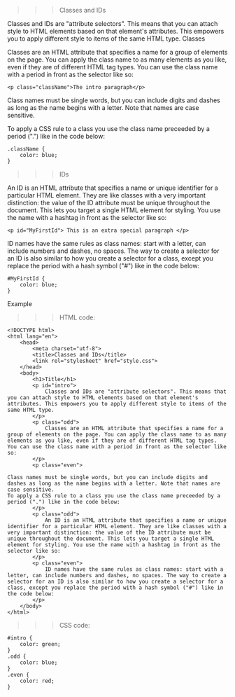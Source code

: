 >>> Classes and IDs

Classes and IDs are "attribute selectors". This means that you can attach style to HTML elements based on that element's attributes. This empowers you to apply different style to items of the same HTML type.
Classes

Classes are an HTML attribute that specifies a name for a group of elements on the page. You can apply the class name to as many elements as you like, even if they are of different HTML tag types. You can use the class name with a period in front as the selector like so:

    <p class="className">The intro paragraph</p>

Class names must be single words, but you can include digits and dashes as long as the name begins with a letter. Note that names are case sensitive. 

To apply a CSS rule to a class you use the class name preceeded by a period (".") like in the code below:

    .className {
        color: blue;
    }

>>> IDs

An ID is an HTML attribute that specifies a name or unique identifier for a particular HTML element. They are like classes with a very important distinction: the value of the ID attribute must be unique throughout the document. This lets you target a single HTML element for styling. You use the name with a hashtag in front as the selector like so:

    <p id="MyFirstId"> This is an extra special paragraph </p>

ID names have the same rules as class names: start with a letter, can include numbers and dashes, no spaces. The way to create a selector for an ID is also similar to how you create a selector for a class, except you replace the period with a hash symbol ("#") like in the code below:

    #MyFirstId {
        color: blue;
    }
    
Example

>>> HTML code:

    <!DOCTYPE html>
    <html lang="en">
        <head>
            <meta charset="utf-8">
            <title>Classes and IDs</title>
            <link rel="stylesheet" href="style.css">
        </head>
        <body>
            <h1>Title</h1>
            <p id="intro">
                Classes and IDs are "attribute selectors". This means that you can attach style to HTML elements based on that element's attributes. This empowers you to apply different style to items of the same HTML type.
            </p>
            <p class="odd">
                Classes are an HTML attribute that specifies a name for a group of elements on the page. You can apply the class name to as many elements as you like, even if they are of different HTML tag types. You can use the class name with a period in front as the selector like so:
            </p>
            <p class="even">
                
    Class names must be single words, but you can include digits and dashes as long as the name begins with a letter. Note that names are case sensitive. 
    To apply a CSS rule to a class you use the class name preceeded by a period (".") like in the code below:
            </p>
            <p class="odd">
                An ID is an HTML attribute that specifies a name or unique identifier for a particular HTML element. They are like classes with a very important distinction: the value of the ID attribute must be unique throughout the document. This lets you target a single HTML element for styling. You use the name with a hashtag in front as the selector like so:
            </p>
            <p class="even">
                ID names have the same rules as class names: start with a letter, can include numbers and dashes, no spaces. The way to create a selector for an ID is also similar to how you create a selector for a class, except you replace the period with a hash symbol ("#") like in the code below:
            </p>
        </body>
    </html>

>>> CSS code:

    #intro {
        color: green;
    }
    .odd {
        color: blue;
    }
    .even {
        color: red;
    }

